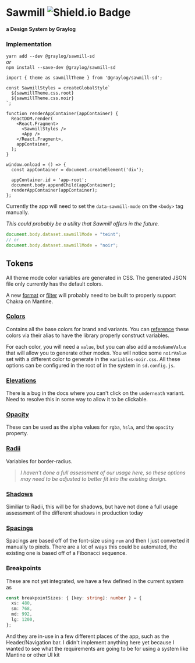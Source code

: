# Sawmill ![Shield.io Badge](https://shields.io/npm/v/@graylog/sawmill-sd)

#### a Design System by Graylog

### Implementation

`yarn add --dev @graylog/sawmill-sd`  
_or_  
`npm install --save-dev @graylog/sawmill-sd`

```tsx
import { theme as sawmillTheme } from '@graylog/sawmill-sd';

const SawmillStyles = createGlobalStyle`
  ${sawmillTheme.css.root}
  ${sawmillTheme.css.noir}
`;

function renderAppContainer(appContainer) {
  ReactDOM.render(
    <React.Fragment>
      <SawmillStyles />
      <App />
    </React.Fragment>,
    appContainer,
  );
}

window.onload = () => {
  const appContainer = document.createElement('div');

  appContainer.id = 'app-root';
  document.body.appendChild(appContainer);
  renderAppContainer(appContainer);
};
```

Currently the app will need to set the `data-sawmill-mode` on the `<body>` tag manually.

_This could probably be a utility that Sawmill offers in the future._
```ts
document.body.dataset.sawmillMode = "teint";
// or
document.body.dataset.sawmillMode = "noir";
```

## Tokens

All theme mode color variables are generated in CSS. The generated JSON file only currently has the default colors.

A new [format](https://amzn.github.io/style-dictionary/#/api?id=registerformat)
or [filter](https://amzn.github.io/style-dictionary/#/api?id=registerfilter) will probably need to be built to properly
support Chakra on Mantine.

### [Colors](https://backlight.dev/doc/f8bLRusG6EujzpCzDM6X/colors/doc/index.mdx)

Contains all the base colors for brand and variants. You
can [reference](https://amzn.github.io/style-dictionary/#/tokens?id=referencing-aliasing) these colors via their alias
to have the library properly construct variables.

For each color, you will need a `value`, but you can also add a `modeNameValue` that will allow you to generate other
modes. You will notice some `noirValue` set with a different color to generate in the `variables-noir.css`. All these
options can be configured in the root of in the system in `sd.config.js`.

### [Elevations](https://backlight.dev/doc/f8bLRusG6EujzpCzDM6X/elevations/doc/index.mdx)

There is a bug in the docs where you can't click on the `underneath` variant. Need to resolve this in some way to allow
it to be clickable.

### [Opacity](https://backlight.dev/doc/f8bLRusG6EujzpCzDM6X/opacity/doc/index.mdx)

These can be used as the alpha values for `rgba`, `hsla`, and the `opacity` property.

### [Radii](https://backlight.dev/doc/f8bLRusG6EujzpCzDM6X/radii/doc/index.mdx)

Variables for border-radius.

> _I haven't done a full assessment of our usage here, so these options may need to be adjusted to better fit into the existing design._

### [Shadows](https://backlight.dev/doc/f8bLRusG6EujzpCzDM6X/shadows/doc/index.mdx)

Similiar to Radii, this will be for shadows, but have not done a full usage assessment of the different shadows in 
production today

### [Spacings](https://backlight.dev/doc/f8bLRusG6EujzpCzDM6X/spacings/doc/index.mdx)

Spacings are based off of the font-size using `rem` and then I just converted it manually to pixels. 
There are a lot of ways this could be automated, the existing one is based off of a Fibonacci sequence.

### Breakpoints

These are not yet integrated, we have a few defined in the current system as 
```ts
const breakpointSizes: { [key: string]: number } = {
  xs: 480,
  sm: 768,
  md: 992,
  lg: 1200,
};
```

And they are in-use in a few different places of the app, such as the Header/Navigation bar. 
I didn't implement anything here yet because I wanted to see what the requirements are going to be for using a 
system like Mantine or other UI kit


